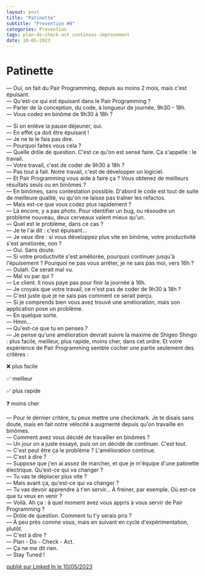 ```yaml
---
layout: post
title: "Patinette"
subtitle: "Prevention #8"
categories: Prevention
tags: plan-do-check-act continous-improvement
date: 10-05-2023
---
```

# Patinette

— Oui, on fait du Pair Programming, depuis au moins 2 mois, mais c'est épuisant.\
— Qu'est-ce qui est épuisant dans le Pair Programming ?\
— Parler de la conception, du code, à longueur de journée, 9h30 - 18h.\
— Vous codez en binôme de 9h30 à 18h ?
<!--more-->

— Si on enlève la pause déjeuner, oui.\
— En effet ça doit être épuisant !\
— Je ne te le fais pas dire.\
— Pourquoi faites vous cela ?\
— Quelle drôle de question. C'est ce qu'on est sensé faire. Ça s'appelle : le travail.\
— Votre travail, c'est de coder de 9h30 à 18h ?\
— Pas tout à fait. Notre travail, c'est de développer un logiciel.\
— Et Pair Programming vous aide à faire ça ? Vous obtenez de meilleurs résultats seuls ou en binômes ?\
— En binômes, sans contestation possible. D'abord le code est tout de suite de meilleure qualité, vu qu'on ne laisse pas traîner les refactos.\
— Mais est-ce que vous codez plus rapidement ?\
— Là encore, y a pas photo. Pour identifier un bug, ou résoudre un problème nouveau, deux cerveaux valent mieux qu'un.\
— Quel est le problème, dans ce cas ?\
— Je te l'ai dit : c'est épuisant…\
— Je veux dire : si vous développez plus vite en binôme, votre productivité s'est améliorée, non ?\
— Oui. Sans doute.\
— Si votre productivité s'est améliorée, pourquoi continuer jusqu'à l'épuisement ? Pourquoi ne pas vous arrêter, je ne sais pas moi, vers 16h ?\
— Oulah. Ce serait mal vu.\
— Mal vu par qui ?\
— Le client. Il nous paye pas pour finir la journée à 16h.\
— Je croyais que votre travail, ce n'est pas de coder de 9h30 à 18h ?\
— C'est juste que je ne sais pas comment ce serait perçu.\
— Si je comprends bien vous avez trouvé une amélioration, mais son application pose un problème.\
— En quelque sorte.\
— Hmm…\
— Qu'est-ce que tu en penses ?\
— Je pense qu'une amélioration devrait suivre la maxime de Shigeo Shingo : plus facile, meilleur, plus rapide, moins cher, dans cet ordre. Et votre expérience de Pair Programming semble cocher une partie seulement des critères :

❌ plus facile

✅ meilleur

✅ plus rapide

❓ moins cher

— Pour le dernier critère, tu peux mettre une checkmark. Je te disais sans doute, mais en fait notre vélocité a augmenté depuis qu'on travaille en binômes.\
— Comment avez vous décidé de travailler en binômes ?\
— Un jour on a juste essayé, puis on on décidé de continuer. C'est tout.\
— C'est peut être ça le problème ? L'amélioration continue.\
— C'est à dire ?\
— Suppose que j'en ai assez de marcher, et que je m'équipe d'une patinette électrique. Qu'est-ce qui va changer ?\
— Tu vas te déplacer plus vite ?\
— Mais avant ça, qu'est-ce qui va changer ?\
— Tu vas devoir apprendre à t'en servir… À freiner, par exemple. Où est-ce que tu veux en venir ?\
— Voilà. Ah ça : à quel moment avez vous appris à vous servir de Pair Programming ?\
— Drôle de question. Comment tu t'y serais pris ?\
— À peu près comme vous, mais en suivant en cycle d'expérimentation, plutôt.\
— C'est à dire ?\
— Plan - Do - Check - Act.\
— Ça ne me dit rien.\
— Stay Tuned !

[publié sur Linked In le 10/05/2023](https://www.linkedin.com/posts/christophe-thibaut-35b4657_ameliorationcontinue-plandocheckact-activity-7061994503426977792-KFfS?utm_source=share&utm_medium=member_desktop)
